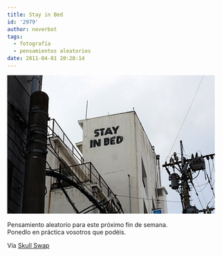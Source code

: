 ```yaml
---
title: Stay in Bed
id: '2979'
author: neverbot
tags:
  - fotografía
  - pensamientos aleatorios
date: 2011-04-01 20:28:14
---
```


![201104012027.jpg](./stay-in-bed/201104012027.jpg)

Pensamiento aleatorio para este próximo fin de semana.  
Ponedlo en práctica vosotros que podéis.

Vía [Skull Swap](http://juliasegal.tumblr.com/post/4059180545)